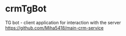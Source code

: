 # crmTgBot
TG bot - client application for interaction with the server https://github.com/Miha5418/main-crm-service
